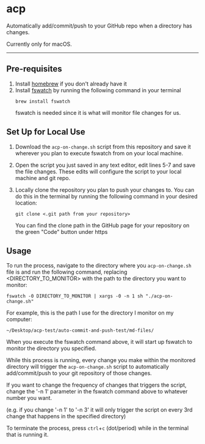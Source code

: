 # acp

Automatically add/commit/push to your GitHub repo when a directory has changes.

Currently only for macOS.

---

## Pre-requisites

1. Install [homebrew](https://brew.sh) if you don't already have it
2. Install [fswatch](https://github.com/emcrisostomo/fswatch) by running the following command in your terminal
   ```
   brew install fswatch
   ```
   fswatch is needed since it is what will monitor file changes for us.

## Set Up for Local Use

1. Download the `acp-on-change.sh` script from this repository and save it wherever you plan to execute fswatch from on your local machine.

2. Open the script you just saved in any text editor, edit lines 5-7 and save the file changes. These edits will configure the script to your local machine and git repo.

3. Locally clone the repository you plan to push your changes to. You can do this in the terminal by running the following command in your desired location:

   ```
   git clone <.git path from your repository>
   ```

   You can find the clone path in the GitHub page for your repository on the green "Code" button under https

## Usage

To run the process, navigate to the directory where you `acp-on-change.sh` file is and run the following command, replacing <DIRECTORY_TO_MONITOR> with the path to the directory you want to monitor:

```
fswatch -0 DIRECTORY_TO_MONITOR | xargs -0 -n 1 sh "./acp-on-change.sh"
```

For example, this is the path I use for the directory I monitor on my computer:

    ~/Desktop/acp-test/auto-commit-and-push-test/md-files/

When you execute the fswatch command above, it will start up fswatch to monitor the directory you specified.

While this process is running, every change you make within the monitored directory will trigger the `acp-on-change.sh` script to automatically add/commit/push to your git repository of those changes.

If you want to change the frequency of changes that triggers the script, change the '-n 1' parameter in the fswatch command above to whatever number you want.

(e.g. if you change '-n 1' to '-n 3' it will only trigger the script on every 3rd change that happens in the specified directory)

To terminate the process, press `ctrl`+`c` (dot/period) while in the terminal that is running it.
